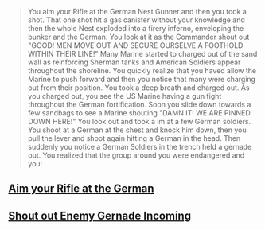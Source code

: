 >You aim your Rifle at the German Nest Gunner and then you took a shot. That one shot hit a gas canister without your knowledge and then the whole Nest exploded into a firery inferno, enveloping the bunker and the German. You look at it as the Commander shout out "GOOD! MEN MOVE OUT AND SECURE OURSELVE A FOOTHOLD WITHIN THEIR LINE!" Many Marine started to charged out of the sand wall as reinforcing Sherman tanks and American Soldiers appear throughout the shoreline. You quickly realize that you haved allow the Marine to push forward and then you notice that many were charging out from their position. You took a deep breath and charged out. As you charged out, you see the US Marine having a gun fight throughout the German fortification. Soon you slide down towards a few sandbags to see a Marine shouting "DAMN IT! WE ARE PINNED DOWN HERE!" You look out and took a im at a few German soldiers. You shoot at a German at the chest and knock him down, then you pull the lever and shoot again hitting a German in the head. Then suddenly you notice a German Soldiers in the trench held a gernade out. You realized that the group around you were endangered and you:

## [Aim your Rifle at the German](Survived2.md)

## [Shout out Enemy Gernade Incoming](Death-By-Bullets.md)